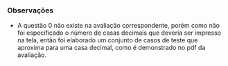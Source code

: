 ### Observações

- A questão 0 não existe na avaliação correspondente, porém como não foi especificado o número de casas decimais que deveria ser impresso na tela, então foi elaborado um conjunto de casos de teste que aproxima para uma casa decimal, como é demonstrado no pdf da avaliação.